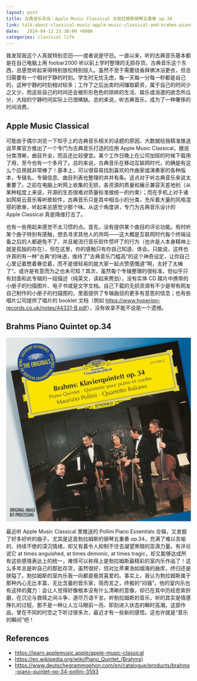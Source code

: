 ```yaml
---
layout: post
title: 古典音乐杂谈：Apple Music Classical 与勃拉姆斯钢琴五重奏 op.34
link: talk-about-classical-music-apple-music-classical-and-brahms-piano-quintet-op34
date:   2024-04-12 23:30:00 +0800
categories: classical life
---
```


我发现我这个人真就特别恋旧——或者说是守旧。一直以来，听的古典音乐基本都是在自己电脑上用 foobar2000 听以前上学时整理的无损存货。古典音乐这个东西，总感觉听起来得特别放松特别投入。虽然不至于需要烧香拜佛沐浴更衣，但总归需要有一个相对宁静的时刻。学生时无忧无虑，每一天每一分每一秒都是自己的，这种宁静的时刻相对较多；工作了之后出卖时间赚取薪资，属于自己的时间少之又少，而这些自己的时间还会被形形色色的琐碎的生活、娱乐或消遣的欲念所瓜分，大段的宁静时间实际上已很稀缺。总的来说，听古典音乐，成为了一种奢侈的时间消费。

## Apple Music Classical

可能由于偶尔浏览一下知乎上的古典音乐相关的话题的原因，大数据给我精准推送说苹果官方推出了一个专门为古典音乐打造的应用 Apple Music Classical，据说分类清晰，曲目齐全，而且还比较便宜。某个工作日晚上在公司加班的时候下载用了用，至今也有一个多月了。总的来说，古典音乐在移动互联网时代，的确是有这么个应用就非常棒了！基本上，可以很容易找到喜欢的作曲家或演奏家的各种版本，专辑名、专辑信息、曲目列表也整理的井井有条。这点对于听古典音乐来说太重要了。之前在电脑上听网上收集的无损，各资源的质量和展示兼容天差地别（从某种程度上来说，开源的生态很难对质量标准做统一的约束）；而在手机上对于诸如网易云音乐等听歌软件，古典音乐只是其中相当小的分类，充斥着大量的风格混搭的歌单，听起来总感觉少那个味。从这个角度讲，专门为古典音乐设计的 Apple Classical 真是降维打击了。

也有一些用起来感觉不太习惯的点。首先，没有提供某个曲目的评论功能。有时听某个曲子特别有感触，想去寻求其他人的共鸣——这大概是互联网时代每个终端设备之后的人都避免不了、并且被流行音乐软件惯坏了的行为（也许是人本身精神上就是孤独的存在），但在这里，你的感触只有你自己知道、体会。只能说，这样也许真的有一种”古典“的味道，维持了”古典音乐门槛高“的这个神奇设定，让你自己心里记着憋着眷恋着，而不是很轻易的就大家一起点赞感慨道”啊，太好了太棒了“。或许是有意而为之也未可知？其次，虽然每个专辑整理的很标准，但似乎只有封面和此专辑的一段描述（纯英文，读起来费劲），没有实体 CD 碟片中携带的小册子的扫描图片、电子书或是文字文档。自己下载的无损资源有不少是带有网友自己制作的小册子的扫描图的，里面提供了专辑曲目的更多有意思的信息；也有些唱片公司提供了唱片的 booklet 文档（例如 <https://www.hyperion-records.co.uk/notes/44331-B.pdf>），没有收录不能不说是一个遗憾。

## Brahms Piano Quintet op.34

![](/img/2024-04-12/brahms-piano-quintet-op34.jpeg)

最近听 Apple Music Classical 里推送的 Pollini Piano Essentials 合辑，又发掘了好多好听的曲子。尤其是这首勃拉姆斯的钢琴五重奏 op.34，充满了难以言喻的、持续不绝的深沉情绪，却又有着令人抑制不住去凝望黑暗的澎湃力量。有评论说它 at times anguished, at times demonic, at times tragic，却又能够达成所有这些感情表达上的统一，难怪可以称得上是勃拉姆斯最精彩的室内乐作品了！这么多年总是听自己的那批存货，虽然很好，但对比苹果浩如烟海的曲库，终归还是狭隘了。勃拉姆斯的室内乐我一向都是极其喜爱的。事实上，我认为勃拉姆斯属于那种内心无比丰富、无比含蓄的音乐家，简而言之，终极的“闷骚”。他的室内乐也有这样的魔力：会让人觉得好像根本没有什么清晰的意像，却已在其中历经思索折磨，在沉沦与救赎之间斗争，道尽万语千言。听勃拉姆斯的音乐，听的其实是情感挣扎的过程，那不是一种让人立马眼前一亮、即刻进入状态的瞬时高潮。这部作品，曾在不同的时空之下听过很多次，最近才有一些新的感悟。这也许就是“音乐的瞬间”吧！

## References

- <https://learn.applemusic.apple/apple-music-classical>
- <https://en.wikipedia.org/wiki/Piano_Quintet_(Brahms)>
- <https://www.deutschegrammophon.com/en/catalogue/products/brahms-piano-quintet-op-34-pollini-3593>
